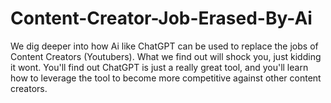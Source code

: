 # Content-Creator-Job-Erased-By-Ai
We dig deeper into how Ai like ChatGPT can be used to replace the jobs of Content Creators (Youtubers). What we find out will shock you, just kidding it wont. You'll find out ChatGPT is just a really great tool, and you'll learn how to leverage the tool to become more competitive against other content  creators.
